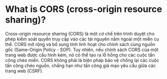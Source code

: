 # What is CORS (cross-origin resource sharing)?

Cross-origin resource sharing (CORS) là một cơ chế trên trình duyệt cho phép kiểm soát quyền truy cập vào các tài nguyên nằm ngoài một miền cụ thể. CORS mở rộng và bổ sung tính linh hoạt cho chính sách cùng nguồn gốc (Same-Origin Policy - SOP). Tuy nhiên, nếu chính sách CORS của một trang web được cấu hình kém, nó có thể tạo ra lỗ hổng cho các cuộc tấn công chéo miền. CORS không phải là biện pháp bảo vệ chống lại các cuộc tấn công chéo nguồn, chẳng hạn như tấn công giả mạo yêu cầu giữa các trang web (CSRF).

